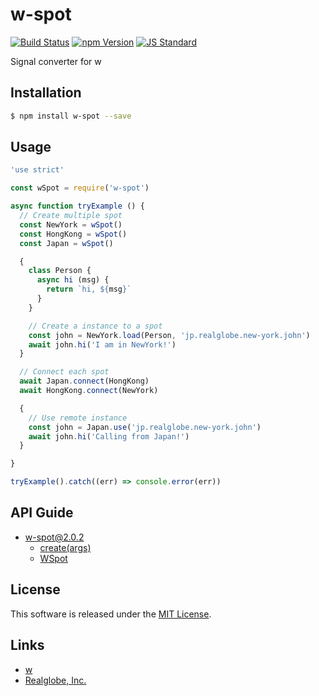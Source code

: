 w-spot
==========

<!---
This file is generated by ape-tmpl. Do not update manually.
--->

<!-- Badge Start -->
<a name="badges"></a>

[![Build Status][bd_travis_shield_url]][bd_travis_url]
[![npm Version][bd_npm_shield_url]][bd_npm_url]
[![JS Standard][bd_standard_shield_url]][bd_standard_url]

[bd_repo_url]: https://github.com/realglobe-Inc/w-spot
[bd_travis_url]: http://travis-ci.org/realglobe-Inc/w-spot
[bd_travis_shield_url]: http://img.shields.io/travis/realglobe-Inc/w-spot.svg?style=flat
[bd_travis_com_url]: http://travis-ci.com/realglobe-Inc/w-spot
[bd_travis_com_shield_url]: https://api.travis-ci.com/realglobe-Inc/w-spot.svg?token=
[bd_license_url]: https://github.com/realglobe-Inc/w-spot/blob/master/LICENSE
[bd_codeclimate_url]: http://codeclimate.com/github/realglobe-Inc/w-spot
[bd_codeclimate_shield_url]: http://img.shields.io/codeclimate/github/realglobe-Inc/w-spot.svg?style=flat
[bd_codeclimate_coverage_shield_url]: http://img.shields.io/codeclimate/coverage/github/realglobe-Inc/w-spot.svg?style=flat
[bd_gemnasium_url]: https://gemnasium.com/realglobe-Inc/w-spot
[bd_gemnasium_shield_url]: https://gemnasium.com/realglobe-Inc/w-spot.svg
[bd_npm_url]: http://www.npmjs.org/package/w-spot
[bd_npm_shield_url]: http://img.shields.io/npm/v/w-spot.svg?style=flat
[bd_standard_url]: http://standardjs.com/
[bd_standard_shield_url]: https://img.shields.io/badge/code%20style-standard-brightgreen.svg

<!-- Badge End -->


<!-- Description Start -->
<a name="description"></a>

Signal converter for w

<!-- Description End -->


<!-- Overview Start -->
<a name="overview"></a>



<!-- Overview End -->


<!-- Sections Start -->
<a name="sections"></a>

<!-- Section from "doc/guides/01.Installation.md.hbs" Start -->

<a name="section-doc-guides-01-installation-md"></a>

Installation
-----

```bash
$ npm install w-spot --save
```


<!-- Section from "doc/guides/01.Installation.md.hbs" End -->

<!-- Section from "doc/guides/02.Usage.md.hbs" Start -->

<a name="section-doc-guides-02-usage-md"></a>

Usage
---------

```javascript
'use strict'

const wSpot = require('w-spot')

async function tryExample () {
  // Create multiple spot
  const NewYork = wSpot()
  const HongKong = wSpot()
  const Japan = wSpot()

  {
    class Person {
      async hi (msg) {
        return `hi, ${msg}`
      }
    }

    // Create a instance to a spot
    const john = NewYork.load(Person, 'jp.realglobe.new-york.john')
    await john.hi('I am in NewYork!')
  }

  // Connect each spot
  await Japan.connect(HongKong)
  await HongKong.connect(NewYork)

  {
    // Use remote instance
    const john = Japan.use('jp.realglobe.new-york.john')
    await john.hi('Calling from Japan!')
  }

}

tryExample().catch((err) => console.error(err))

```


<!-- Section from "doc/guides/02.Usage.md.hbs" End -->

<!-- Section from "doc/guides/10.API Guide.md.hbs" Start -->

<a name="section-doc-guides-10-a-p-i-guide-md"></a>

API Guide
-----

+ [w-spot@2.0.2](./doc/api/api.md)
  + [create(args)](./doc/api/api.md#w-spot-function-create)
  + [WSpot](./doc/api/api.md#w-spot-class)


<!-- Section from "doc/guides/10.API Guide.md.hbs" End -->


<!-- Sections Start -->


<!-- LICENSE Start -->
<a name="license"></a>

License
-------
This software is released under the [MIT License](https://github.com/realglobe-Inc/w-spot/blob/master/LICENSE).

<!-- LICENSE End -->


<!-- Links Start -->
<a name="links"></a>

Links
------

+ [w][w_url]
+ [Realglobe, Inc.][realglobe,_inc__url]

[w_url]: https://github.com/realglobe-Inc/w
[realglobe,_inc__url]: http://realglobe.jp

<!-- Links End -->
